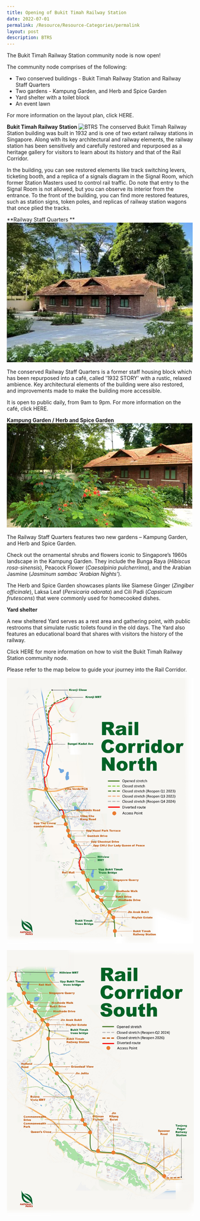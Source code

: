 ```yaml
---
title: Opening of Bukit Timah Railway Station
date: 2022-07-01
permalink: /Resource/Resource-Categories/permalink
layout: post
description: BTRS
---
```

The Bukit Timah Railway Station community node is now open! 

The community node comprises of the following:

* Two conserved buildings - Bukit Timah Railway Station and Railway Staff Quarters
* Two gardens - Kampung Garden, and Herb and Spice Garden
* Yard shelter with a toilet block
* An event lawn 

For more information on the layout plan, click HERE.

**Bukit Timah Railway Station**
![BTRS]()
The conserved Bukit Timah Railway Station building was built in 1932 and is one of two extant railway stations in Singapore. Along with its key architectural and railway elements, the railway station has been sensitively and carefully restored and repurposed as a heritage gallery for visitors to learn about its history and that of the Rail Corridor.

In the building, you can see restored elements like track switching levers, ticketing booth, and a replica of a signals diagram in the Signal Room, which former Station Masters used to control rail traffic. Do note that entry to the Signal Room is not allowed, but you can observe its interior from the entrance.
To the front of the building, you can find more restored features, such as station signs, token poles, and replicas of railway station wagons that once plied the tracks.


**Railway Staff Quarters **
![railway staff quarters](/images/Railway%20Staff%20Quarters.png)

The conserved Railway Staff Quarters is a former staff housing block which has been repurposed into a café, called '1932 STORY' with a rustic, relaxed ambience. Key architectural elements of the building were also restored, and improvements made to make the building more accessible.

It is open to public daily, from 9am to 9pm. For more information on the café, click HERE.
 

**Kampung Garden / Herb and Spice Garden**
![kampung garden](/images/Kampung%20Garden.png)
 

The Railway Staff Quarters features two new gardens – Kampung Garden, and Herb and Spice Garden.

Check out the ornamental shrubs and flowers iconic to Singapore’s 1960s landscape in the Kampung Garden. They include the Bunga Raya (*Hibiscus rosa-sinensis*), Peacock Flower (*Caesalpinia pulcherrima*), and the Arabian Jasmine (*Jasminum sambac ‘Arabian Nights’*).

The Herb and Spice Garden showcases plants like Siamese Ginger (*Zingiber officinale*), Laksa Leaf (*Persicaria odorata*) and Cili Padi (*Capsicum frutescens*) that were commonly used for homecooked dishes.


**Yard shelter**

A new sheltered Yard serves as a rest area and gathering point, with public restrooms that simulate rustic toilets found in the old days. The Yard also features an educational board that shares with visitors the history of the railway.

Click HERE for more information on how to visit the Bukit Timah Railway Station community node.

Please refer to the map below to guide your journey into the Rail Corridor.

![rc north](/images/RC%20North/RC%20North%20Map%20jpg%20280622.jpg)

![rc south](/images/RC%20South/RC%20South%20Map%20jpg%20280622.jpg)